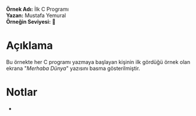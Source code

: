 **Örnek Adı:** İlk C Programı <br>
**Yazan:** Mustafa Yemural <br>
**Örneğin Seviyesi:** :large_blue_circle: <br>
# Açıklama #
<p>Bu örnekte her C programı yazmaya başlayan kişinin ilk gördüğü örnek olan ekrana "<em>Merhaba Dünya</em>" yazısını basma gösterilmiştir.</p>

# Notlar #
- 
